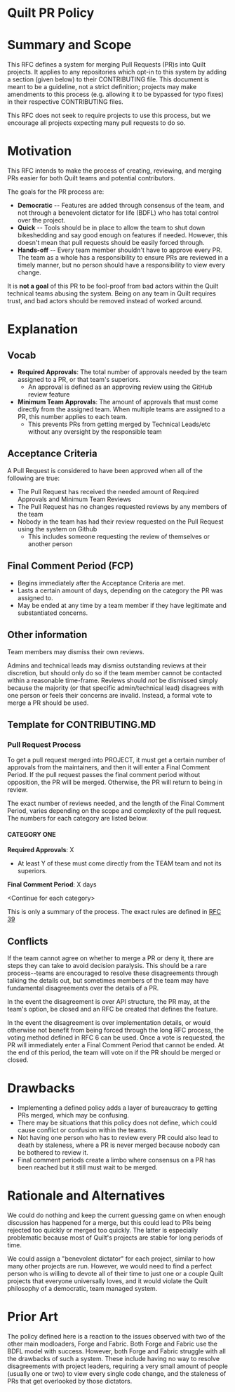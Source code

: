 # Quilt PR Policy
# Summary and Scope
This RFC defines a system for merging Pull Requests (PR)s into Quilt projects. It applies to any repositories which opt-in to this system by adding a section (given below) to their CONTRIBUTING file. This document is meant to be a guideline, not a strict definition; projects may make amendments to this process (e.g. allowing it to be bypassed for typo fixes) in their respective CONTRIBUTING files.

This RFC does not seek to require projects to use this process, but we encourage all projects expecting many pull requests to do so.

# Motivation
This RFC intends to make the process of creating, reviewing, and merging PRs easier for both Quilt teams and potential contributors.

The goals for the PR process are:
- **Democratic** -- Features are added through consensus of the team, and not through a benevolent dictator for life (BDFL) who has total control over the project.
- **Quick** -- Tools should be in place to allow the team to shut down bikeshedding and say good enough on features if needed. However, this doesn't mean that pull requests should be easily forced through.
- **Hands-off** -- Every team member shouldn't have to approve every PR. The team as a whole has a responsibility to ensure PRs are reviewed in a timely manner, but no person should have a responsibility to view every change.

It is **not a goal** of this PR to be fool-proof from bad actors within the Quilt technical teams abusing the system. Being on any team in Quilt requires trust, and bad actors should be removed instead of worked around.

# Explanation
## Vocab
- **Required Approvals**: The total number of approvals needed by the team assigned to a PR, or that team's superiors.
    - An approval is defined as an approving review using the GitHub review feature
- **Minimum Team Approvals**: The amount of approvals that must come directly from the assigned team. When multiple teams are assigned to a PR, this number applies to each team.
    - This prevents PRs from getting merged by Technical Leads/etc without any oversight by the responsible team

## Acceptance Criteria
A Pull Request is considered to have been approved when all of the following are true:
- The Pull Request has received the needed amount of Required Approvals and Minimum Team Reviews
- The Pull Request has no changes requested reviews by any members of the team
- Nobody in the team has had their review requested on the Pull Request using the system on Github
    - This includes someone requesting the review of themselves or another person

## Final Comment Period (FCP)
- Begins immediately after the Acceptance Criteria are met.
- Lasts a certain amount of days, depending on the category the PR was assigned to.
- May be ended at any time by a team member if they have legitimate and substantiated concerns.

## Other information
Team members may dismiss their own reviews.

Admins and technical leads may dismiss outstanding reviews at their discretion, but should only do so if the team member cannot be contacted within a reasonable time-frame. Reviews should *not* be dismissed simply because the majority (or that specific admin/technical lead) disagrees with one person or feels their concerns are invalid. Instead, a formal vote to merge a PR should be used.

## Template for CONTRIBUTING.MD
### Pull Request Process
To get a pull request merged into PROJECT, it must get a certain number of approvals from the maintainers, and then it will enter a Final Comment Period. If the pull request passes the final comment period without opposition, the PR will be merged. Otherwise, the PR will return to being in review. 

The exact number of reviews needed, and the length of the Final Comment Period, varies depending on the scope and complexity of the pull request. The numbers for each category are listed below.

#### CATEGORY ONE
**Required Approvals**: X
- At least Y of these must come directly from the TEAM team and not its superiors.

**Final Comment Period**: X days

\<Continue for each category>

This is only a summary of the process. The exact rules are defined in [RFC 39](https://github.com/QuiltMC/rfcs/blob/master/structure/0039-pr-policy.md)
## Conflicts
If the team cannot agree on whether to merge a PR or deny it, there are steps they can take to avoid decision paralysis. This should be a rare process--teams are encouraged to resolve these disagreements through talking the details out, but sometimes members of the team may have fundamental disagreements over the details of a PR.

In the event the disagreement is over API structure, the PR may, at the team's option, be closed and an RFC be created that defines the feature.

In the event the disagreement is over implementation details, or would otherwise not benefit from being forced through the long RFC process, the voting method defined in RFC 6 can be used. Once a vote is requested, the PR will immediately enter a Final Comment Period that cannot be ended. At the end of this period, the team will vote on if the PR should be merged or closed.  

# Drawbacks
- Implementing a defined policy adds a layer of bureaucracy to getting PRs merged, which may be confusing.
- There may be situations that this policy does not define, which could cause conflict or confusion within the teams.
- Not having one person who has to review every PR could also lead to death by staleness, where a PR is never merged because nobody can be bothered to review it.
- Final comment periods create a limbo where consensus on a PR has been reached but it still must wait to be merged.

# Rationale and Alternatives
We could do nothing and keep the current guessing game on when enough discussion has happened for a merge, but this could lead to PRs being rejected too quickly or merged too quickly. The latter is especially problematic because most of Quilt's projects are stable for long periods of time.

We could assign a "benevolent dictator" for each project, similar to how many other projects are run. However, we would need to find a perfect person who is willing to devote all of their time to just one or a couple Quilt projects that everyone universally loves, and it would violate the Quilt philosophy of a democratic, team managed system. 
# Prior Art
The policy defined here is a reaction to the issues observed with two of the other main modloaders, Forge and Fabric. Both Forge and Fabric use the BDFL model with success. However, both Forge and Fabric struggle with all the drawbacks of such a system. These include having no way to resolve disagreements with project leaders, requiring a very small amount of people (usually one or two) to view every single code change, and the staleness of PRs that get overlooked by those dictators.

